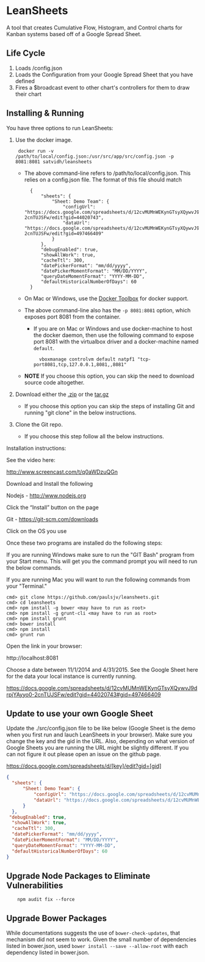 LeanSheets
==========

A tool that creates Cumulative Flow, Histogram, and Control charts for Kanban systems based off of a Google Spread Sheet.

Life Cycle
-----------------
1. Loads /config.json
2. Loads the Configuration from your Google Spread Sheet that you have defined
3. Fires a $broadcast event to other chart's controllers for them to draw their chart

Installing & Running
-------------------------
You have three options to run LeanSheets:

1. Use the docker image.<br>

        docker run -v /path/to/local/config.json:/usr/src/app/src/config.json -p 8081:8081 satvidh/leansheets

    * The above command-line refers to /path/to/local/config.json. This relies on a config.json file. The format of this file should match

            {
                "sheets": {
                    "Sheet: Demo Team": {
                        "configUrl": "https://docs.google.com/spreadsheets/d/12cvMUMnWEKynGTsyXQywvJ9drpjYAyyo0-2cnTUJSFw/edit?gid=44020743",
                        "dataUrl": "https://docs.google.com/spreadsheets/d/12cvMUMnWEKynGTsyXQywvJ9drpjYAyyo0-2cnTUJSFw/edit?gid=497466409"
                    }
                },
                "debugEnabled": true,
                "showAllWork": true,
                "cacheTtl": 300,
                "datePickerFormat": "mm/dd/yyyy",
                "datePickerMomentFormat": "MM/DD/YYYY",
                "queryDateMomentFormat": "YYYY-MM-DD",
                "defaultHistoricalNumberOfDays": 60
            }

    * On Mac or Windows, use the [Docker Toolbox](https://www.docker.com/products/docker-toolbox) for docker support.
    * The above command-line also has the `-p 8081:8081` option, which exposes port 8081 from the container. 
        * If you are on Mac or Windows and use docker-machine to host the docker daemon, then use the following command to expose port 8081 with the virtualbox driver and a docker-machine named `default`.
        
                vboxmanage controlvm default natpf1 "tcp-port8081,tcp,127.0.0.1,8081,,8081"
        
    * **NOTE** If you choose this option, you can skip the need to download source code altogether.

2. Download either the [.zip](https://github.com/paulsjv/leansheets/zipball/master) or the [tar.gz](https://github.com/paulsjv/leansheets/tarball/master)
    * If you choose this option you can skip the steps of installing Git and running "git clone" in the below instructions.
3. Clone the Git repo.
    * If you choose this step follow all the below instructions.

Installation instructions:

See the video here:

http://www.screencast.com/t/q0aWDzuQGn

Download and Install the following

Nodejs - http://www.nodejs.org

Click the “Install” button on the page

Git - https://git-scm.com/downloads

Click on the OS you use

Once these two programs are installed do the following steps:

If you are running Windows make sure to run the "GIT Bash" program from your Start menu.  This will get you the command prompt you will need to run the below commands.

If you are running Mac you will want to run the following commands from your "Terminal."

```
cmd> git clone https://github.com/paulsjv/leansheets.git
cmd> cd leansheets
cmd> npm install -g bower <may have to run as root>
cmd> npm install -g grunt-cli <may have to run as root>
cmd> npm install grunt
cmd> bower install
cmd> npm install
cmd> grunt run
```

Open the link in your browser:

http://localhost:8081

Choose a date between 11/1/2014 and 4/31/2015.  See the Google Sheet here for the data your local instance is currently running.

https://docs.google.com/spreadsheets/d/12cvMUMnWEKynGTsyXQywvJ9drpjYAyyo0-2cnTUJSFw/edit?gid=44020743#gid=497466409

Update to use your own Google Sheet
-------------------------
Update the ./src/config.json file to be like below (Google Sheet is the demo when you first run and lauch LeanSheets in your browser).  Make sure you change the key and the gid in the URL.  Also, depending on what version of Google Sheets you are running the URL might be slightly different.  If you can not figure it out please open an issue on the github page.

https://docs.google.com/spreadsheets/d/[key]/edit?gid=[gid]

  ```json
 {
    "sheets": {
        "Sheet: Demo Team": {
            "configUrl": "https://docs.google.com/spreadsheets/d/12cvMUMnWEKynGTsyXQywvJ9drpjYAyyo0-2cnTUJSFw/edit?gid=44020743",
            "dataUrl": "https://docs.google.com/spreadsheets/d/12cvMUMnWEKynGTsyXQywvJ9drpjYAyyo0-2cnTUJSFw/edit?gid=497466409"
        }
    },
   "debugEnabled": true,
    "showAllWork": true,
    "cacheTtl": 300,
    "datePickerFormat": "mm/dd/yyyy",
    "datePickerMomentFormat": "MM/DD/YYYY",
    "queryDateMomentFormat": "YYYY-MM-DD",
    "defaultHistoricalNumberOfDays": 60
}
  ```

Upgrade Node Packages to Eliminate Vulnerabilities
----------------------------------------------------

        npm audit fix --force

Upgrade Bower Packages
------------------------

While documentations suggests the use of `bower-check-updates`, that mechanism did not seem to work. Given the small number of dependencies listed in bower.json, used `bower install --save --allow-root` with each dependency listed in bower.json.